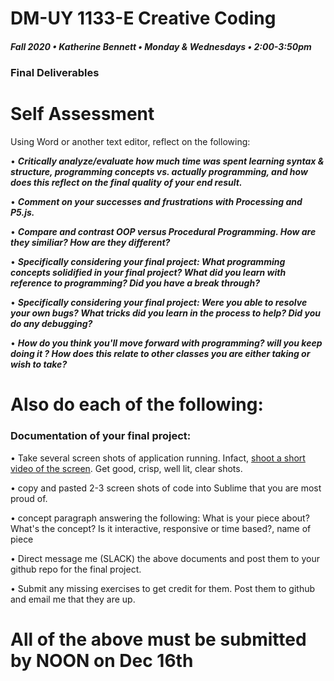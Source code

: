 # DM-UY 1133-E Creative Coding
##### Fall 2020 • Katherine Bennett • Monday & Wednesdays • 2:00-3:50pm 


### Final Deliverables

# Self Assessment

Using Word or another text editor, reflect on the following: 

• ***Critically analyze/evaluate how much time was spent learning syntax & structure, programming concepts vs. actually programming, and how does this reflect on the final quality of your end result.***

• ***Comment on your successes and frustrations with Processing and P5.js.***

• ***Compare and contrast OOP versus Procedural Programming. How are they similiar? How are they different?***


• ***Specifically considering your final project: What programming concepts solidified in your final project? What did you learn with reference to programming? Did you have a break through?***

• ***Specifically considering your final project: Were you able to resolve your own bugs? What tricks did you learn in the process to help? Did you do any debugging?*** 

• ***How do you think you'll move forward with programming? will you keep doing it ? How does this relate to other classes you are either taking or wish to take?*** 



# Also do each of the following:

### Documentation of your final project: 
• Take several screen shots of application running. Infact, [shoot a short video of the screen](https://mac-how-to.gadgethacks.com/how-to/record-your-macs-screen-for-free-using-quicktime-0166773/). Get good, crisp, well lit, clear shots.

• copy and pasted 2-3 screen shots of code into Sublime that you are most proud of.

• concept paragraph answering the following: What is your piece about? What's the concept? Is it interactive, responsive or time based?, name of piece

• Direct message me (SLACK) the above documents and post them to your github repo for the final project.


• Submit any missing exercises to get credit for them. Post them to github and email me that they are up.



# All of the above must be submitted by NOON on Dec 16th
